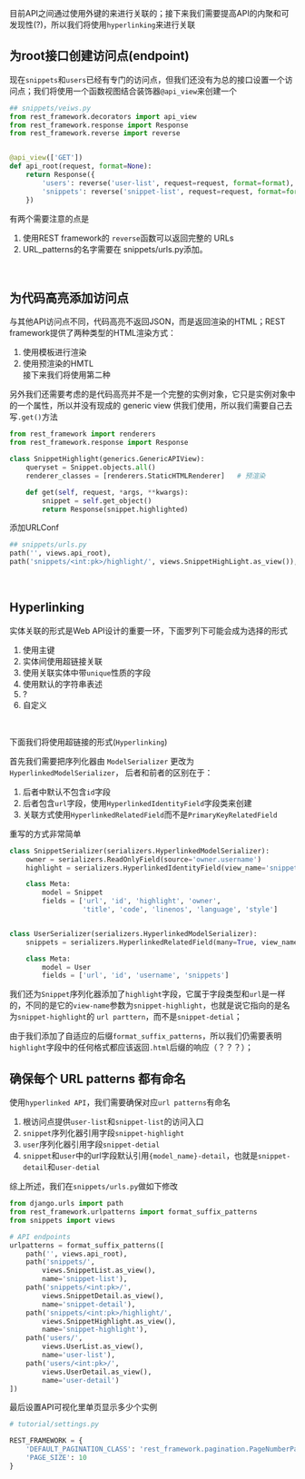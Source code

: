目前API之间通过使用外键的来进行关联的；接下来我们需要提高API的内聚和可发现性(?)，所以我们将使用`hyperlinking`来进行关联
<br>

## 为root接口创建访问点(endpoint)
现在`snippets`和`users`已经有专门的访问点，但我们还没有为总的接口设置一个访问点；我们将使用一个函数视图结合装饰器`@api_view`来创建一个
```python
## snippets/veiws.py
from rest_framework.decorators import api_view
from rest_framework.response import Response
from rest_framework.reverse import reverse


@api_view(['GET'])
def api_root(request, format=None):
    return Response({
        'users': reverse('user-list', request=request, format=format),
        'snippets': reverse('snippet-list', request=request, format=format)
    })
```
有两个需要注意的点是<br>
1. 使用REST framework的 `reverse`函数可以返回完整的 URLs
2. URL_patterns的名字需要在 snippets/urls.py添加。
<br>

## 为代码高亮添加访问点
与其他API访问点不同，代码高亮不返回JSON，而是返回渲染的HTML；REST framework提供了两种类型的HTML渲染方式：<br>
1. 使用模板进行渲染
2. 使用预渲染的HMTL<br>
接下来我们将使用第二种<br>

另外我们还需要考虑的是代码高亮并不是一个完整的实例对象，它只是实例对象中的一个属性，所以并没有现成的 generic view 供我们使用，所以我们需要自己去写`.get()`方法
```python
from rest_framework import renderers
from rest_framework.response import Response

class SnippetHighlight(generics.GenericAPIView):
    queryset = Snippet.objects.all()
    renderer_classes = [renderers.StaticHTMLRenderer]   # 预渲染

    def get(self, request, *args, **kwargs):
        snippet = self.get_object()
        return Response(snippet.highlighted)
```
添加URLConf
```python
## snippets/urls.py
path('', views.api_root),
path('snippets/<int:pk>/highlight/', views.SnippetHighLight.as_view()),
```
<br>

## Hyperlinking
实体关联的形式是Web API设计的重要一环，下面罗列下可能会成为选择的形式
1. 使用主键
2. 实体间使用超链接关联
3. 使用关联实体中带`unique`性质的字段
4. 使用默认的字符串表述
5. ?
6. 自定义
<br>

下面我们将使用超链接的形式(`Hyperlinking`)

首先我们需要把序列化器由 `ModelSerializer` 更改为 `HyperlinkedModelSerializer`， 后者和前者的区别在于：
1. 后者中默认不包含`id`字段
2. 后者包含`url`字段，使用`HyperlinkedIdentityField`字段类来创建
3. 关联方式使用`HyperlinkedRelatedField`而不是`PrimaryKeyRelatedField`

重写的方式非常简单
```python
class SnippetSerializer(serializers.HyperlinkedModelSerializer):
    owner = serializers.ReadOnlyField(source='owner.username')
    highlight = serializers.HyperlinkedIdentityField(view_name='snippet-highlight', format='html')

    class Meta:
        model = Snippet
        fields = ['url', 'id', 'highlight', 'owner',
                  'title', 'code', 'linenos', 'language', 'style']


class UserSerializer(serializers.HyperlinkedModelSerializer):
    snippets = serializers.HyperlinkedRelatedField(many=True, view_name='snippet-detail', read_only=True)

    class Meta:
        model = User
        fields = ['url', 'id', 'username', 'snippets']
```
我们还为`Snippet`序列化器添加了`highlight`字段，它属于字段类型和`url`是一样的，不同的是它的`view-name`参数为`snippet-highlight`，也就是说它指向的是名为`snippet-highlight`的 `url parttern`，而不是`snippet-detial`；

由于我们添加了自适应的后缀`format_suffix_patterns`，所以我们仍需要表明`highlight`字段中的任何格式都应该返回`.html`后缀的响应（？？？）；
<br>

## 确保每个 URL patterns 都有命名
使用`hyperlinked API`，我们需要确保对应`url patterns`有命名
1. 根访问点提供`user-list`和`snippet-list`的访问入口
2. `snippet`序列化器引用字段`snippet-highlight`
3. `user`序列化器引用字段`snippet-detial`
4. `snippet`和`user`中的url字段默认引用`{model_name}-detail`，也就是`snippet-detail`和`user-detial`

综上所述，我们在`snippets/urls.py`做如下修改
```python
from django.urls import path
from rest_framework.urlpatterns import format_suffix_patterns
from snippets import views

# API endpoints
urlpatterns = format_suffix_patterns([
    path('', views.api_root),
    path('snippets/',
        views.SnippetList.as_view(),
        name='snippet-list'),
    path('snippets/<int:pk>/',
        views.SnippetDetail.as_view(),
        name='snippet-detail'),
    path('snippets/<int:pk>/highlight/',
        views.SnippetHighlight.as_view(),
        name='snippet-highlight'),
    path('users/',
        views.UserList.as_view(),
        name='user-list'),
    path('users/<int:pk>/',
        views.UserDetail.as_view(),
        name='user-detail')
])
```
最后设置API可视化里单页显示多少个实例
```python
# tutorial/settings.py

REST_FRAMEWORK = {
    'DEFAULT_PAGINATION_CLASS': 'rest_framework.pagination.PageNumberPagination',
    'PAGE_SIZE': 10
}
